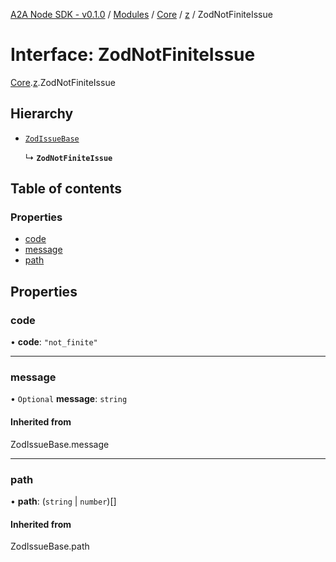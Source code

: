 [A2A Node SDK - v0.1.0](../README.md) / [Modules](../modules.md) / [Core](../modules/Core.md) / [z](../modules/Core.z.md) / ZodNotFiniteIssue

# Interface: ZodNotFiniteIssue

[Core](../modules/Core.md).[z](../modules/Core.z.md).ZodNotFiniteIssue

## Hierarchy

- [`ZodIssueBase`](../modules/Core.z.md#zodissuebase)

  ↳ **`ZodNotFiniteIssue`**

## Table of contents

### Properties

- [code](Core.z.ZodNotFiniteIssue.md#code)
- [message](Core.z.ZodNotFiniteIssue.md#message)
- [path](Core.z.ZodNotFiniteIssue.md#path)

## Properties

### code

• **code**: ``"not_finite"``

___

### message

• `Optional` **message**: `string`

#### Inherited from

ZodIssueBase.message

___

### path

• **path**: (`string` \| `number`)[]

#### Inherited from

ZodIssueBase.path
